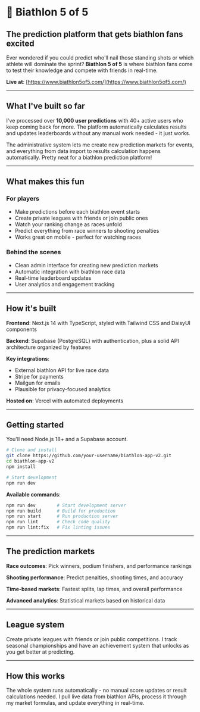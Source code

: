 # 🎯 Biathlon 5 of 5

## The prediction platform that gets biathlon fans excited

Ever wondered if you could predict who'll nail those standing shots or which athlete will dominate the sprint? **Biathlon 5 of 5** is where biathlon fans come to test their knowledge and compete with friends in real-time.

**Live at**: [https://www.biathlon5of5.com/](https://www.biathlon5of5.com/)

---

## What I've built so far

I've processed over **10,000 user predictions** with 40+ active users who keep coming back for more. The platform automatically calculates results and updates leaderboards without any manual work needed - it just works.

The administrative system lets me create new prediction markets for events, and everything from data import to results calculation happens automatically. Pretty neat for a biathlon prediction platform!

---

## What makes this fun

### For players
- Make predictions before each biathlon event starts
- Create private leagues with friends or join public ones
- Watch your ranking change as races unfold
- Predict everything from race winners to shooting penalties
- Works great on mobile - perfect for watching races

### Behind the scenes
- Clean admin interface for creating new prediction markets
- Automatic integration with biathlon race data
- Real-time leaderboard updates
- User analytics and engagement tracking

---

## How it's built

**Frontend**: Next.js 14 with TypeScript, styled with Tailwind CSS and DaisyUI components

**Backend**: Supabase (PostgreSQL) with authentication, plus a solid API architecture organized by features

**Key integrations**:
- External biathlon API for live race data
- Stripe for payments
- Mailgun for emails
- Plausible for privacy-focused analytics

**Hosted on**: Vercel with automated deployments

---

## Getting started

You'll need Node.js 18+ and a Supabase account.

```bash
# Clone and install
git clone https://github.com/your-username/biathlon-app-v2.git
cd biathlon-app-v2
npm install

# Start development
npm run dev
```

**Available commands**:
```bash
npm run dev        # Start development server
npm run build      # Build for production
npm run start      # Run production server
npm run lint       # Check code quality
npm run lint:fix   # Fix linting issues
```

---

## The prediction markets

**Race outcomes**: Pick winners, podium finishers, and performance rankings

**Shooting performance**: Predict penalties, shooting times, and accuracy

**Time-based markets**: Fastest splits, lap times, and overall performance

**Advanced analytics**: Statistical markets based on historical data

---

## League system

Create private leagues with friends or join public competitions. I track seasonal championships and have an achievement system that unlocks as you get better at predicting.

---

## How this works

The whole system runs automatically - no manual score updates or result calculations needed. I pull live data from biathlon APIs, process it through my market formulas, and update everything in real-time.